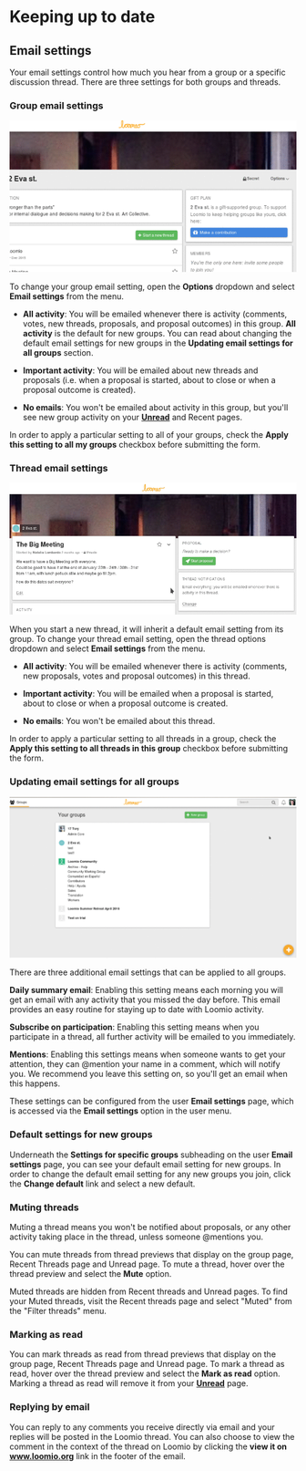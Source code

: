 # Keeping up to date

## Email settings

Your email settings control how much you hear from a group or a specific discussion thread. There are three settings for both groups and threads.

### Group email settings
<img class="screenshot" alt="Group notifications" src="edit_group_notifications.gif" />

To change your group email setting, open the **Options** dropdown and select **Email settings** from the menu.

* **All activity**: You will be emailed whenever there is activity (comments, votes, new threads, proposals, and proposal outcomes) in this group. **All activity** is the default for new groups. You can read about changing the default email settings for new groups in the **Updating email settings for all groups** section.

* **Important activity**: You will be emailed about new threads and proposals (i.e. when a proposal is started, about to close or when a proposal outcome is created).

* **No emails**: You won't be emailed about activity in this group, but you'll see new group activity on your [**Unread**](reading_loomio.html#unread-threads) and Recent pages.

In order to apply a particular setting to all of your groups, check the **Apply this setting to all my groups** checkbox before submitting the form.


### Thread email settings
<img class="screenshot" alt="thread notifications" src="edit_thread_notifications.gif" />

When you start a new thread, it will inherit a default email setting from its group. To change your thread email setting, open the thread options dropdown and select **Email settings** from the menu.


* **All activity**: You will be emailed whenever there is activity (comments, new proposals, votes and proposal outcomes) in this thread.

* **Important activity**: You will be emailed when a proposal is started, about to close or when a proposal outcome is created.

* **No emails**: You won't be emailed about this thread.

In order to apply a particular setting to all threads in a group, check the **Apply this setting to all threads in this group** checkbox before submitting the form.

### Updating email settings for all groups
<img class="screenshot" alt="email settings" src="edit_user_notifications.gif" />

There are three additional email settings that can be applied to all groups.

**Daily summary email**: Enabling this setting means each morning you will get an email with any activity that you missed the day before. This email provides an easy routine for staying up to date with Loomio activity.

**Subscribe on participation**: Enabling this setting means when you participate in a thread, all further activity will be emailed to you immediately.

**Mentions**: Enabling this settings means when someone wants to get your attention, they can @mention your name in a comment, which will notify you. We recommend you leave this setting on, so you'll get an email when this happens.

These settings can be configured from the user **Email settings** page, which is accessed via the **Email settings** option in the user menu.

### Default settings for new groups

Underneath the **Settings for specific groups** subheading on the user **Email settings** page, you can see your default email setting for new groups. In order to change the default email setting for any new groups you join, click the **Change default** link and select a new default.

### Muting threads

Muting a thread means you won't be notified about proposals, or any other activity taking place in the thread, unless someone @mentions you.

You can mute threads from thread previews that display on the group page, Recent Threads page and Unread page. To mute a thread, hover over the thread preview and select the **Mute** option.

Muted threads are hidden from Recent threads and Unread pages. To find your Muted threads, visit the Recent threads page and select "Muted" from the "Filter threads" menu.

### Marking as read

You can mark threads as read from thread previews that display on the group page, Recent Threads page and Unread page. To mark a thread as read, hover over the thread preview and select the **Mark as read** option. Marking a thread as read will remove it from your [**Unread**](reading_loomio.html#unread-threads) page.

### Replying by email

You can reply to any comments you receive directly via email and your replies will be posted in the Loomio thread. You can also choose to view the comment in the context of the thread on Loomio by clicking the **view it on www.loomio.org** link in the footer of the email.
